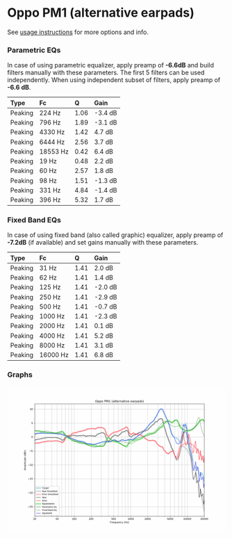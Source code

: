 # Oppo PM1 (alternative earpads)
See [usage instructions](https://github.com/jaakkopasanen/AutoEq#usage) for more options and info.

### Parametric EQs
In case of using parametric equalizer, apply preamp of **-6.6dB** and build filters manually
with these parameters. The first 5 filters can be used independently.
When using independent subset of filters, apply preamp of **-6.6 dB**.

| Type    | Fc       |    Q | Gain    |
|:--------|:---------|:-----|:--------|
| Peaking | 224 Hz   | 1.06 | -3.4 dB |
| Peaking | 796 Hz   | 1.89 | -3.1 dB |
| Peaking | 4330 Hz  | 1.42 | 4.7 dB  |
| Peaking | 6444 Hz  | 2.56 | 3.7 dB  |
| Peaking | 18553 Hz | 0.42 | 6.4 dB  |
| Peaking | 19 Hz    | 0.48 | 2.2 dB  |
| Peaking | 60 Hz    | 2.57 | 1.8 dB  |
| Peaking | 98 Hz    | 1.51 | -1.3 dB |
| Peaking | 331 Hz   | 4.84 | -1.4 dB |
| Peaking | 396 Hz   | 5.32 | 1.7 dB  |

### Fixed Band EQs
In case of using fixed band (also called graphic) equalizer, apply preamp of **-7.2dB**
(if available) and set gains manually with these parameters.

| Type    | Fc       |    Q | Gain    |
|:--------|:---------|:-----|:--------|
| Peaking | 31 Hz    | 1.41 | 2.0 dB  |
| Peaking | 62 Hz    | 1.41 | 1.4 dB  |
| Peaking | 125 Hz   | 1.41 | -2.0 dB |
| Peaking | 250 Hz   | 1.41 | -2.9 dB |
| Peaking | 500 Hz   | 1.41 | -0.7 dB |
| Peaking | 1000 Hz  | 1.41 | -2.3 dB |
| Peaking | 2000 Hz  | 1.41 | 0.1 dB  |
| Peaking | 4000 Hz  | 1.41 | 5.2 dB  |
| Peaking | 8000 Hz  | 1.41 | 3.1 dB  |
| Peaking | 16000 Hz | 1.41 | 6.8 dB  |

### Graphs
![](./Oppo%20PM1%20(alternative%20earpads).png)